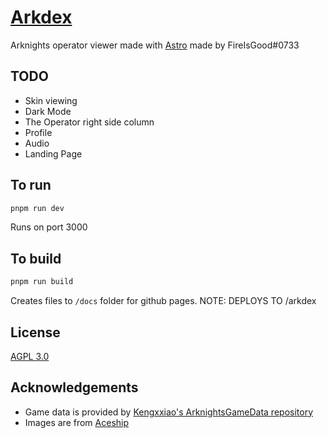 # [Arkdex](https://fireisgood.github.io/arkdex/)

Arknights operator viewer made with [Astro](https://astro.build) made by FireIsGood#0733

## TODO

- Skin viewing
- Dark Mode
- The Operator right side column
- Profile
- Audio
- Landing Page

## To run

```bash
pnpm run dev
```

Runs on port 3000

## To build

```bash
pnpm run build
```

Creates files to `/docs` folder for github pages. NOTE: DEPLOYS TO /arkdex

## License

[AGPL 3.0](/LICENSE.md)

## Acknowledgements

- Game data is provided by [Kengxxiao's ArknightsGameData repository](https://github.com/Kengxxiao/ArknightsGameData)
- Images are from [Aceship](https://github.com/Aceship/AN-EN-Tags)

